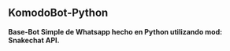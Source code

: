 ## KomodoBot-Python
**Base-Bot Simple de Whatsapp hecho en Python utilizando mod: Snakechat API.** 

